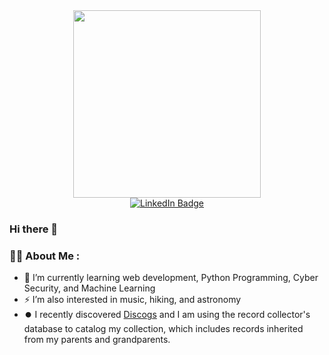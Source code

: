 <div id="header" align="center">
  <img src="https://media.giphy.com/media/3ov9jNziFTMfzSumAw/giphy.gif" width="300"/>
</div>

<div id="badges" align="center">
  <a href="https://www.linkedin.com/in/sciwalker">
    <img src="https://img.shields.io/badge/LinkedIn-blue?style=for-the-badge&logo=linkedin&logoColor=white" alt="LinkedIn Badge"/>
  </a>
  
</div>
<div id="views" align="center">
  <img src="https://komarev.com/ghpvc/?username=sciwalk&style=flat-square&color=blue" alt=""/>
</div>


### Hi there 👋

<!--
**sciwalk/sciwalk** is a ✨ _special_ ✨ repository because its `README.md` (this file) appears on your GitHub profile.

Here are some ideas to get you started:

### :man_technologist: About Me :
- 🔭 I’m currently working on ...
- 🌱 I’m currently learning web development, Python Programming, Cyber Security, and Machine Learning
- 👯 I’m looking to collaborate on ...
- 🤔 I’m looking for help with ...
- 💬 Ask me about ...
- 📫 How to reach me: ...
- 😄 Pronouns: ...
- ⚡ Fun fact: ...

-->
### :man_technologist: About Me :
- 🌱 I’m currently learning web development, Python Programming, Cyber Security, and Machine Learning
- :zap: I’m also interested in music, hiking, and astronomy
- ⏺️  I recently discovered [Discogs](https://www.discogs.com) and I am using the record collector's database to catalog my collection, which includes records inherited from my parents and grandparents.


